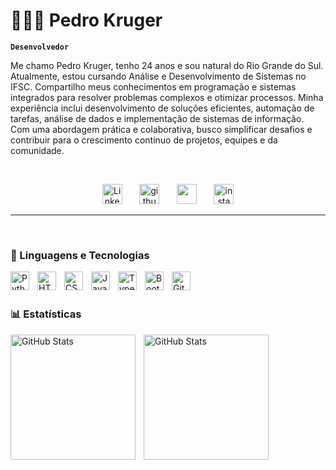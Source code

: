 # 👨🏻‍💻 Pedro Kruger

**`Desenvolvedor `**

Me chamo Pedro Kruger, tenho 24 anos e sou natural do Rio Grande do Sul. Atualmente, estou cursando Análise e Desenvolvimento de Sistemas no IFSC. Compartilho meus conhecimentos em programação e sistemas integrados para resolver problemas complexos e otimizar processos. Minha experiência inclui desenvolvimento de soluções eficientes, automação de tarefas, análise de dados e implementação de sistemas de informação. Com uma abordagem prática e colaborativa, busco simplificar desafios e contribuir para o crescimento contínuo de projetos, equipes e da comunidade.

<br>
<!-- Social icons section -->
<p align="center">
  &#8287;&#8287;&#8287;&#8287;&#8287;
  <a href="https://www.linkedin.com/in/pedro-kruger-0025a6281/"><img width="32px" alt="LinkedIn" title="pedro-kruger" src="https://imgur.com/qbgf9XO.png"/></a>
  &#8287;&#8287;&#8287;&#8287;&#8287;
  <a href="https://github.com/pedrolucasak?tab=repositories"><img width="32px" alt="github" title="repositorios" src="https://imgur.com/fIFJ80q.png"/></a>
  &#8287;&#8287;&#8287;&#8287;&#8287;
  <a href="https://discord.gg/uXQC46jC" alt="Discord" title="cumunidade"><img width="32px" src="https://imgur.com/PW9zg96.png"/></a>
  &#8287;&#8287;&#8287;&#8287;&#8287;
  <a href="https://www.instagram.com/pedro_alkr/"><img width="32px" alt="instagram" title="pedro_alkr" src="https://imgur.com/E1v36ak.png"></a>
  &#8287;&#8287;&#8287;&#8287;&#8287;
</p>

---
<br>

### 🤖 Linguagens e Tecnologias

<img 
    align="left" 
    alt="Python" 
    title="Python"
    width="30px" 
    style="padding-right: 10px;" 
    src="https://cdn.jsdelivr.net/gh/devicons/devicon@latest/icons/python/python-original.svg" 
/>
<img 
    align="left" 
    alt="HTML"
    title="HTML" 
    width="30px" 
    style="padding-right: 10px;" 
    src="https://cdn.jsdelivr.net/gh/devicons/devicon@latest/icons/html5/html5-original.svg" 
/>
<img 
    align="left" 
    alt="CSS" 
    title="CSS"
    width="30px" 
    style="padding-right: 10px;" 
    src="https://cdn.jsdelivr.net/gh/devicons/devicon@latest/icons/css3/css3-original.svg" 
/>
<img 
    align="left" 
    alt="JavaScript" 
    title="JavaScript"
    width="30px" 
    style="padding-right: 10px;" 
    src="https://cdn.jsdelivr.net/gh/devicons/devicon@latest/icons/javascript/javascript-original.svg" 
/>
<img 
    align="left" 
    alt="TypeScript"
    title="TypeScript" 
    width="30px" 
    style="padding-right: 10px;" 
    src="https://cdn.jsdelivr.net/gh/devicons/devicon@latest/icons/typescript/typescript-original.svg" 
/>

<img 
    align="left" 
    alt="Bootstrap"
    title="Bootstrap" 
    width="30px" 
    style="padding-right: 10px;" 
    src="https://cdn.jsdelivr.net/gh/devicons/devicon@latest/icons/bootstrap/bootstrap-original.svg" 
/>
<img 
    align="left" 
    alt="Git" 
    title="Git"
    width="30px" 
    style="padding-right: 10px;" 
    src="https://cdn.jsdelivr.net/gh/devicons/devicon@latest/icons/git/git-original.svg" 
/>

<br>
<br>

### 📊 Estatísticas

<p>
  <img 
    align="left" 
    alt="GitHub Stats" 
    height="200" 
    style="padding-right: 10px;" 
    src="https://github-readme-stats.vercel.app/api?username=pedrolucasak&show_icons=true&theme=tokyonight&include_all_commits=true&locale=pt-br" 
  />
  <img 
      align="left" 
      alt="GitHub Stats" 
      height="200" 
      src="https://github-readme-stats.vercel.app/api/top-langs/?username=pedrolucasak&theme=tokyonight&layout=compact&custom_title=Tecnologias&langs_count=9" 
  />
</p>
